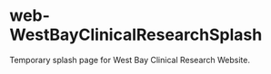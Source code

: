 web-WestBayClinicalResearchSplash
=================================

Temporary splash page for West Bay Clinical Research Website.
